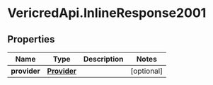 # VericredApi.InlineResponse2001

## Properties
Name | Type | Description | Notes
------------ | ------------- | ------------- | -------------
**provider** | [**Provider**](Provider.md) |  | [optional] 


